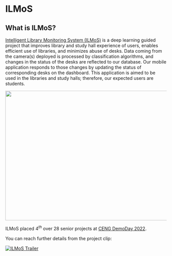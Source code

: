 # ILMoS

## What is ILMoS?
[Intelligent Library Monitoring System (ILMoS)](https://senior.ceng.metu.edu.tr/2022/ILMoS/) is a deep learning guided project that improves library and study hall experience of users, enables efficient use of libraries, and minimizes abuse of desks. Data coming from the camera(s) deployed is processed by classification algorithms, and changes in the status of the desks are reflected to our database. Our mobile application responds to those changes by updating the status of corresponding desks on the dashboard. This application is aimed to be used in the libraries and study halls; therefore, our expected users are students.

<p align="center">
  <img src="https://media.giphy.com/media/7FKE1rSZ4JAxMynFuH/giphy.gif" width="855" height="405"/>
</p>

ILMoS placed $4^{th}$ over $28$ senior projects at [CENG DemoDay 2022](https://senior.ceng.metu.edu.tr/2022/mainpage/).

You can reach further details from the project clip:

[![ILMoS Trailer](https://img.youtube.com/vi/F1NeCTXzkA8/0.jpg)](https://youtu.be/7j5-JUH2v7M)
